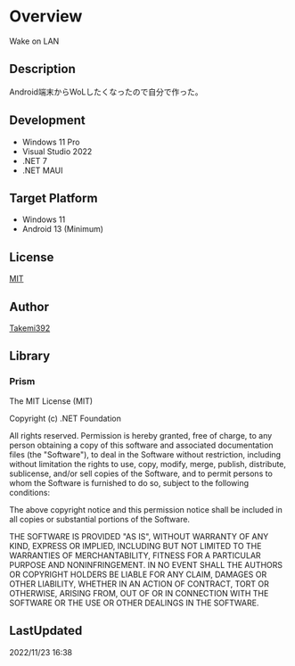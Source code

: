 # Overview
Wake on LAN

## Description
Android端末からWoLしたくなったので自分で作った。

## Development
+ Windows 11 Pro
+ Visual Studio 2022
+ .NET 7
+ .NET MAUI

## Target Platform
+ Windows 11
+ Android 13 \(Minimum\)

## License
[MIT](https://github.com/Takemi392/Project.20221123.1434/blob/main/LICENSE)

## Author
[Takemi392](https://github.com/Takemi392)

## Library
### Prism
The MIT License (MIT)

Copyright (c) .NET Foundation

All rights reserved. Permission is hereby granted, free of charge, to any person obtaining a copy of this software and associated documentation files (the "Software"), to deal in the Software without restriction, including without limitation the rights to use, copy, modify, merge, publish, distribute, sublicense, and/or sell copies of the Software, and to permit persons to whom the Software is furnished to do so, subject to the following conditions: 

The above copyright notice and this permission notice shall be included in all copies or substantial portions of the Software.

THE SOFTWARE IS PROVIDED "AS IS", WITHOUT WARRANTY OF ANY KIND, EXPRESS OR IMPLIED, INCLUDING BUT NOT LIMITED TO THE WARRANTIES OF MERCHANTABILITY, FITNESS FOR A PARTICULAR PURPOSE AND NONINFRINGEMENT. IN NO EVENT SHALL THE AUTHORS OR COPYRIGHT HOLDERS BE LIABLE FOR ANY CLAIM, DAMAGES OR OTHER LIABILITY, WHETHER IN AN ACTION OF CONTRACT, TORT OR OTHERWISE, ARISING FROM, OUT OF OR IN CONNECTION WITH THE SOFTWARE OR THE USE OR OTHER DEALINGS IN THE SOFTWARE.

## LastUpdated
2022/11/23 16:38
